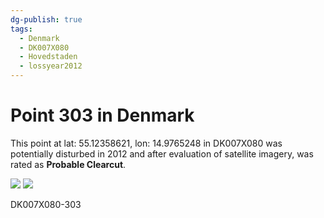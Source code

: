 ```yaml
---
dg-publish: true
tags:
  - Denmark
  - DK007X080
  - Hovedstaden
  - lossyear2012
---
```


# Point 303 in Denmark

This point at lat: 55.12358621, lon: 14.9765248 in DK007X080 was potentially disturbed in 2012 and after evaluation of satellite imagery, was rated as **Probable Clearcut**.

<div class='juxtapose' data-showcredits='false'>
<img src='https://baserow-backend-production20240528124524339000000001.s3.amazonaws.com/user_files/E1L50r78etdz6khepbl4WTQ9njGtABtv_314c67a8e3f4b081a4427cf137aecf263b04a3e683ec3cd7c6ff68495ff142ae.png' data-label='September 2011' />
<img src='https://baserow-backend-production20240528124524339000000001.s3.amazonaws.com/user_files/XK0TF0u16rQ70oH5fjupb89mGGJSjy0l_d1f8db51e51865de49e760ce7723dfa7c1a8f04868bfda84eb387be2005266b3.png' data-label='June 2013' />
</div>

DK007X080-303
